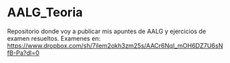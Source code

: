 # AALG_Teoria
Repositorio donde voy a publicar mis apuntes de AALG y ejercicios de examen resueltos.
Examenes en: https://www.dropbox.com/sh/7ilem2okh3zm25s/AACr6NqI_mOH6DZ7U6sNfB-Pa?dl=0
